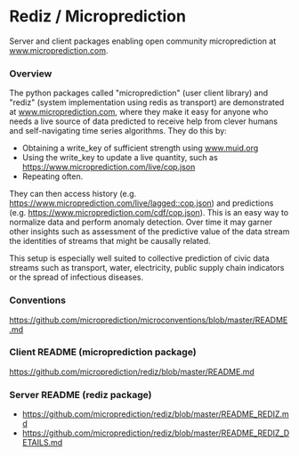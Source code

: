 

# Rediz / Microprediction

Server and client packages enabling open community microprediction at www.microprediction.com.  

### Overview 

The python packages called "microprediction" (user client library) and "rediz" (system implementation using redis as transport) are demonstrated at www.microprediction.com, where they 
make it easy for anyone who needs a live source of data predicted to receive help from clever humans and self-navigating time series algorithms.  They do this by:

 - Obtaining a write_key of sufficient strength using www.muid.org 
 - Using the write_key to update a live quantity, such as https://www.microprediction.com/live/cop.json
 - Repeating often.  

They can then access history (e.g. https://www.microprediction.com/live/lagged::cop.json) and predictions (e.g. https://www.microprediction.com/cdf/cop.json). This is an easy way to 
normalize data and perform anomaly detection. Over time it may garner other insights such as assessment of the predictive value of the data stream the identities of streams that
might be causally related. 

This setup is especially well suited to collective prediction of civic data streams such as transport, water, electricity, public supply chain indicators or the spread of infectious diseases. 
  

### Conventions 

https://github.com/microprediction/microconventions/blob/master/README.md

### Client README (microprediction package)

https://github.com/microprediction/rediz/blob/master/README.md

### Server README (rediz package)

 - https://github.com/microprediction/rediz/blob/master/README_REDIZ.md 
 - https://github.com/microprediction/rediz/blob/master/README_REDIZ_DETAILS.md


